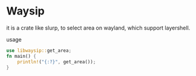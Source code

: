 # Waysip

it is a crate like slurp, to select area on wayland, which support layershell.

usage

```rust
use libwaysip::get_area;
fn main() {
    println!("{:?}", get_area());
}
```
